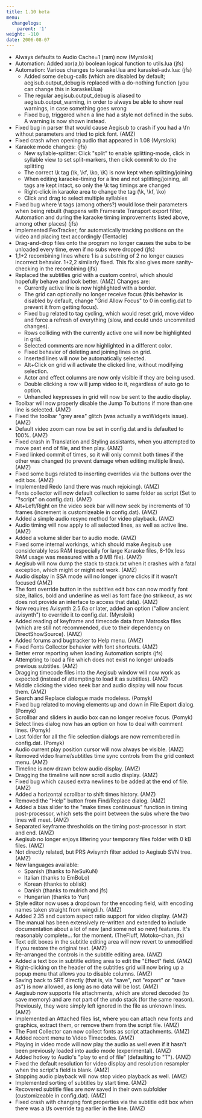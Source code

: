 ```yaml
---
title: 1.10 beta
menu:
  changelogs:
    parent: '1'
weight: -110
date: 2006-08-07
---
```


- Always defaults to Audio Cache=1 (ram) now (Myrsloik)
- Automation: Added xor(a,b) boolean logical function to utils.lua (jfs)
- Automation: Various changes to karaskel.lua and karaskel-adv.lua: (jfs)
  - Added some debug-calls (which are disabled by default; aegisub.output_debug is replaced with a do-nothing function (you can change this in karaskel.lua)
  - The regular aegisub.output_debug is aliased to aegisub.output_warning, in order to always be able to show real warnings, in case something goes wrong
  - Fixed bug, triggered when a line had a style not defined in the subs. A warning is now shown instead.
- Fixed bug in parser that would cause Aegisub to crash if you had a \fn without parameters and tried to pick font. (AMZ)
- Fixed crash when opening audio that appeared in 1.08 (Myrsloik)
- Karaoke mode changes: (jfs)
  - New syllable-splitter: Click "split" to enable splitting-mode, click in syllable view to set split-markers, then click commit to do the splitting
  - The correct \k tag (\k, \kf, \ko, \K) is now kept when splitting/joining
  - When editing karaoke-timing for a line and not splitting/joining, all tags are kept intact, so only the \k tag timings are changed
  - Right-click in karaoke area to change the tag (\k, \kf, \ko)
  - Click and drag to select multiple syllables
- Fixed bug where \t tags (among others?) would lose their parameters when being rebuilt (happens with Framerate Transport export filter, Automation and during the karaoke timing improvements listed above, among other places) (jfs)
- Implemented FexTracker, for automatically tracking positions on the video and placing text accordingly (Tentacle)
- Drag-and-drop files onto the program no longer causes the subs to be unloaded every time, even if no subs were dropped (jfs)
- 1,1+2 recombining lines where 1 is a substring of 2 no longer causes incorrect behavior. 1+2,2 similarly fixed. This fix also gives more sanity-checking in the recombining (jfs)
- Replaced the subtitles grid with a custom control, which should hopefully behave and look better. (AMZ) Changes are:
  - Currently active line is now highlighted with a border.
  - The grid can optionally no longer receive focus (this behavior is disabled by default, change "Grid Allow Focus" to 0 in config.dat to prevent it from getting focus).
  - Fixed bug related to tag cycling, which would reset grid, move video and force a refresh of everything (slow, and could undo uncommited changes).
  - Rows colliding with the currently active one will now be highlighted in grid.
  - Selected comments are now highlighted in a different color.
  - Fixed behavior of deleting and joining lines on grid.
  - Inserted lines will now be automatically selected.
  - Alt+Click on grid will activate the clicked line, without modifying selection.
  - Actor and effect columns are now only visible if they are being used.
  - Double clicking a row will jump video to it, regardless of auto go to option.
  - Unhandled keypresses in grid will now be sent to the audio display.
- Toolbar will now properly disable the Jump To buttons if more than one line is selected. (AMZ)
- Fixed the toolbar "grey area" glitch (was actually a wxWidgets issue). (AMZ)
- Default video zoom can now be set in config.dat and is defaulted to 100%. (AMZ)
- Fixed crash in Translation and Styling assistants, when you attempted to move past end of file, and then play. (AMZ)
- Fixed linked commit of times, so it will only commit both times if the other was changed (to prevent damage when editing multiple lines). (AMZ)
- Fixed some bugs related to inserting overrides via the buttons over the edit box. (AMZ)
- Implemented Redo (and there was much rejoicing). (AMZ)
- Fonts collector will now default collection to same folder as script (Set to "?script" on config.dat). (AMZ)
- Alt+Left/Right on the video seek bar will now seek by increments of 10 frames (increment is customizeable in config.dat). (AMZ)
- Added a simple audio resync method for video playback. (AMZ)
- Audio timing will now apply to all selected lines, as well as active line. (AMZ)
- Added a volume slider bar to audio mode. (AMZ)
- Fixed some internal workings, which should make Aegisub use considerably less RAM (especially for large Karaoke files, 8-10x less RAM usage was measured with a 9 MB file). (AMZ)
- Aegisub will now dump the stack to stack.txt when it crashes with a fatal exception, which might or might not work. (AMZ)
- Audio display in SSA mode will no longer ignore clicks if it wasn't focused (AMZ)
- The font override button in the subtitles edit box can now modify font size, italics, bold and underline as well as font face (no strikeout, as wx does not provide an interface to access that data). (AMZ)
- Now requires Avisynth 2.5.6a or later, added an option ("allow ancient avisynth") to override it to config.dat. (Myrsloik)
- Added reading of keyframe and timecode data from Matroska files (which are still not recommended, due to their dependency on DirectShowSource). (AMZ)
- Added forums and bugtracker to Help menu. (AMZ)
- Fixed Fonts Collector behavior with font shortcuts. (AMZ)
- Better error reporting when loading Automation scripts (jfs)
- Attempting to load a file which does not exist no longer unloads previous subtitles. (AMZ)
- Dragging timecode files into the Aegisub window will now work as expected (instead of attempting to load it as subtitles). (AMZ)
- Middle clicking the video seek bar and audio display will now focus them. (AMZ)
- Search and Replace dialogue made modeless. (Pomyk)
- Fixed bug related to moving elements up and down in File Export dialog. (Pomyk)
- Scrollbar and sliders in audio box can no longer receive focus. (Pomyk)
- Select lines dialog now has an option on how to deal with comment lines. (Pomyk)
- Last folder for all the file selection dialogs are now remembered in config.dat. (Pomyk)
- Audio current play position cursor will now always be visible. (AMZ)
- Removed video frame/subtitles time sync controls from the grid context menu. (AMZ)
- Timeline is now drawn below audio display. (AMZ)
- Dragging the timeline will now scroll audio display. (AMZ)
- Fixed bug which caused extra newlines to be added at the end of file. (AMZ)
- Added a horizontal scrollbar to shift times history. (AMZ)
- Removed the "Help" button from Find/Replace dialog. (AMZ)
- Added a bias slider to the "make times continuous" function in timing post-processor, which sets the point between the subs where the two lines will meet. (AMZ)
- Separated keyframe thresholds on the timing post-processor in start and end. (AMZ)
- Aegisub no longer enjoys littering your temporary files folder with 0 kB files. (AMZ)
- Not directly related, but PRS Avisynth filter added to Aegisub SVN tree. (AMZ)
- New languages available:
  - Spanish (thanks to NeSuKuN)
  - Italian (thanks to EmBoLo)
  - Korean (thanks to oblisk)
  - Danish (thanks to mulrich and jfs)
  - Hungarian (thanks to Yuri)
- Style editor now uses a dropdown for the encoding field, with encoding names taken straight from wingdi.h. (AMZ)
- Added 2.35 and custom aspect ratio support for video display. (AMZ)
- The manual has been extensively re-written and extended to include documentation about a lot of new (and some not so new) features. It's reasonably complete... for the moment. (TheFluff, Motoko-chan, jfs)
- Text edit boxes in the subtitle editing area will now revert to unmodified if you restore the original text. (AMZ)
- Re-arranged the controls in the subtitle editing area. (AMZ)
- Added a text box in subtitle editing area to edit the "Effect" field. (AMZ)
- Right-clicking on the header of the subtitles grid will now bring up a popup menu that allows you to disable columns. (AMZ)
- Saving back to SRT directly (that is, via "save", not "export" or "save as") is now allowed, as long as no data will be lost. (AMZ)
- Aegisub now supports file attachments, which are stored decoded (to save memory) and are not part of the undo stack (for the same reason). Previously, they were simply left ignored in the file as unknown lines. (AMZ)
- Implemented an Attached files list, where you can attach new fonts and graphics, extract them, or remove them from the script file. (AMZ)
- The Font Collector can now collect fonts as script attachments. (AMZ)
- Added recent menu to Video Timecodes. (AMZ)
- Playing in video mode will now play the audio as well even if it hasn't been previously loaded into audio mode (experimental). (AMZ)
- Added hotkey to Audio's "play to end of file" (defaulting to "T"). (AMZ)
- Fixed the default resolution for video display and resolution resampler when the script's field is blank. (AMZ)
- Stopping audio playback will now stop video playback as well. (AMZ)
- Implemented sorting of subtitles by start time. (AMZ)
- Recovered subtitle files are now saved in their own subfolder (customizeable in config.dat). (AMZ)
- Fixed crash with changing font properties via the subtitle edit box when there was a \fs override tag earlier in the line. (AMZ)
